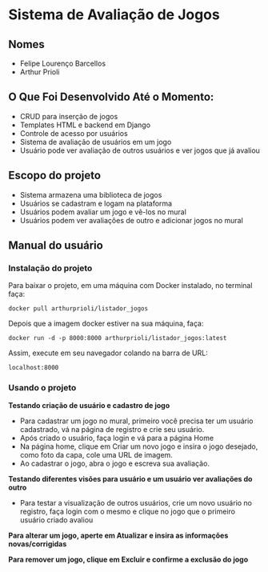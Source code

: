 # Sistema de Avaliação de Jogos

## Nomes
- Felipe Lourenço Barcellos
- Arthur Prioli

## O Que Foi Desenvolvido Até o Momento:
 - CRUD para inserção de jogos
 - Templates HTML e backend em Django
 - Controle de acesso por usuários
 - Sistema de avaliação de usuários em um jogo
 - Usuário pode ver avaliação de outros usuários e ver jogos que já avaliou

## Escopo do projeto
  - Sistema armazena uma biblioteca de jogos 
  - Usuários se cadastram e logam na plataforma 
  - Usuários podem avaliar um jogo e vê-los no mural
  - Usuários podem ver avaliações de outro e adicionar jogos no mural

## Manual do usuário

### Instalação do projeto

  Para baixar o projeto, em uma máquina com Docker instalado, no terminal faça:
  ```
docker pull arthurprioli/listador_jogos
  ```
  Depois que a imagem docker estiver na sua máquina, faça:
  ```
 docker run -d -p 8000:8000 arthurprioli/listador_jogos:latest
  ```

  Assim, execute em seu navegador colando na barra de URL:
  ```
localhost:8000
  ```
### Usando o projeto
**Testando criação de usuário e cadastro de jogo**
 - Para cadastrar um jogo no mural, primeiro você precisa ter um usuário cadastrado, vá na página de registro e crie seu usuário.
 - Após criado o usuário, faça login e vá para a página Home
 - Na página home, clique em Criar um novo jogo e insira o jogo desejado, como foto da capa, cole uma URL de imagem.
 - Ao cadastrar o jogo, abra o jogo e escreva sua avaliação.

**Testando diferentes visões para usuário e um usuário ver avaliações do outro**
 - Para testar a visualização de outros usuários, crie um novo usuário no registro, faça login com o mesmo e clique no jogo que o
primeiro usuário criado avaliou

**Para alterar um jogo, aperte em Atualizar e insira as informações novas/corrigidas**

**Para remover um jogo, clique em Excluir e confirme a exclusão do jogo**

